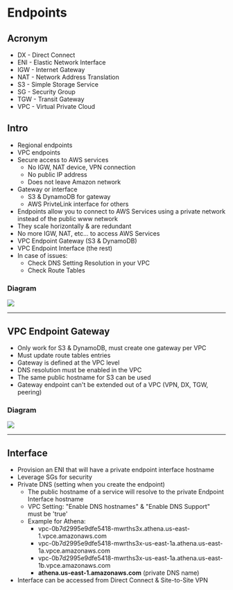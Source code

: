 # Endpoints

## Acronym
* DX - Direct Connect
* ENI - Elastic Network Interface
* IGW - Internet Gateway
* NAT - Network Address Translation
* S3 - Simple Storage Service
* SG - Security Group
* TGW - Transit Gateway
* VPC - Virtual Private Cloud

## Intro
* Regional endpoints
* VPC endpoints
* Secure access to AWS services
  * No IGW, NAT device, VPN connection
  * No public IP address
  * Does not leave Amazon network
* Gateway or interface
  * S3 & DynamoDB for gateway
  * AWS PrivteLink interface for others
* Endpoints allow you to connect to AWS Services using a private network instead of the public www network
* They scale horizontally & are redundant
* No more IGW, NAT, etc... to access AWS Services
* VPC Endpoint Gateway (S3 & DynamoDB)
* VPC Endpoint Interface (the rest)
* In case of issues:
  * Check DNS Setting Resolution in your VPC
  * Check Route Tables

### Diagram
[<img src="https://i.imgur.com/92WfbWy.png">](https://i.imgur.com/92WfbWy.png)

---

## VPC Endpoint Gateway
* Only work for S3 & DynamoDB, must create one gateway per VPC
* Must update route tables entries
* Gateway is defined at the VPC level
* DNS resolution must be enabled in the VPC
* The same public hostname for S3 can be used
* Gateway endpoint can't be extended out of a VPC (VPN, DX, TGW, peering)

### Diagram
[<img src="https://i.imgur.com/WWcIIvv.png">](https://i.imgur.com/WWcIIvv.png)

---

## Interface
* Provision an ENI that will have a private endpoint interface hostname
* Leverage SGs for security
* Private DNS (setting when you create the endpoint)
  * The public hostname of a service will resolve to the private Endpoint Interface hostname
  * VPC Setting: "Enable DNS hostnames" & "Enable DNS Support" must be 'true'
  * Example for Athena:
    * vpc-0b7d2995e9dfe5418-mwrths3x.athena.us-east-1.vpce.amazonaws.com
    * vpc-0b7d2995e9dfe5418-mwrths3x-us-east-1a.athena.us-east-1a.vpce.amazonaws.com
    * vpc-0b7d2995e9dfe5418-mwrths3x-us-east-1a.athena.us-east-1b.vpce.amazonaws.com
    * **athena.us-east-1.amazonaws.com** (private DNS name)
* Interface can be accessed from Direct Connect & Site-to-Site VPN
